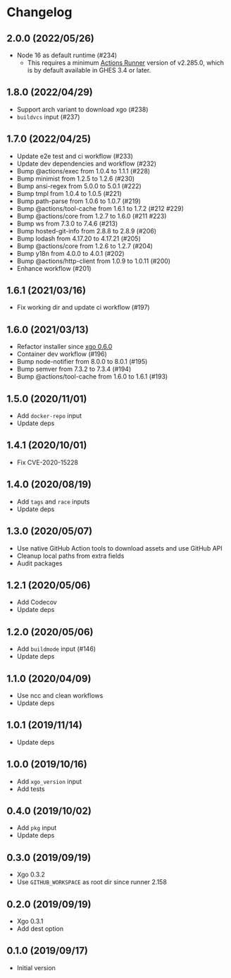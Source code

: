 # Changelog

## 2.0.0 (2022/05/26)

* Node 16 as default runtime (#234)
  * This requires a minimum [Actions Runner](https://github.com/actions/runner/releases/tag/v2.285.0) version of v2.285.0, which is by default available in GHES 3.4 or later.

## 1.8.0 (2022/04/29)

* Support arch variant to download xgo (#238)
* `buildvcs` input (#237)

## 1.7.0 (2022/04/25)

* Update e2e test and ci workflow (#233)
* Update dev dependencies and workflow (#232)
* Bump @actions/exec from 1.0.4 to 1.1.1 (#228)
* Bump minimist from 1.2.5 to 1.2.6 (#230)
* Bump ansi-regex from 5.0.0 to 5.0.1 (#222)
* Bump tmpl from 1.0.4 to 1.0.5 (#221)
* Bump path-parse from 1.0.6 to 1.0.7 (#219)
* Bump @actions/tool-cache from 1.6.1 to 1.7.2 (#212 #229)
* Bump @actions/core from 1.2.7 to 1.6.0 (#211 #223)
* Bump ws from 7.3.0 to 7.4.6 (#213)
* Bump hosted-git-info from 2.8.8 to 2.8.9 (#206)
* Bump lodash from 4.17.20 to 4.17.21 (#205)
* Bump @actions/core from 1.2.6 to 1.2.7 (#204)
* Bump y18n from 4.0.0 to 4.0.1 (#202)
* Bump @actions/http-client from 1.0.9 to 1.0.11 (#200)
* Enhance workflow (#201)

## 1.6.1 (2021/03/16)

* Fix working dir and update ci workflow (#197)

## 1.6.0 (2021/03/13)

* Refactor installer since [xgo 0.6.0](https://github.com/crazy-max/xgo/releases/tag/v0.6.0)
* Container dev workflow (#196)
* Bump node-notifier from 8.0.0 to 8.0.1 (#195)
* Bump semver from 7.3.2 to 7.3.4 (#194)
* Bump @actions/tool-cache from 1.6.0 to 1.6.1 (#193)

## 1.5.0 (2020/11/01)

* Add `docker-repo` input
* Update deps

## 1.4.1 (2020/10/01)

* Fix CVE-2020-15228

## 1.4.0 (2020/08/19)

* Add `tags` and `race` inputs
* Update deps

## 1.3.0 (2020/05/07)

* Use native GitHub Action tools to download assets and use GitHub API
* Cleanup local paths from extra fields
* Audit packages

## 1.2.1 (2020/05/06)

* Add Codecov
* Update deps

## 1.2.0 (2020/05/06)

* Add `buildmode` input (#146)
* Update deps

## 1.1.0 (2020/04/09)

* Use ncc and clean workflows
* Update deps

## 1.0.1 (2019/11/14)

* Update deps

## 1.0.0 (2019/10/16)

* Add `xgo_version` input
* Add tests

## 0.4.0 (2019/10/02)

* Add `pkg` input
* Update deps

## 0.3.0 (2019/09/19)

* Xgo 0.3.2
* Use `GITHUB_WORKSPACE` as root dir since runner 2.158

## 0.2.0 (2019/09/19)

* Xgo 0.3.1
* Add dest option

## 0.1.0 (2019/09/17)

* Initial version
